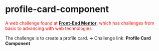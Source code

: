 # profile-card-component

<p style="color: red">
  A web challenge found at <a href="https://www.frontendmentor.io/challenges"><strong>Front-End Mentor</strong></a>, which has challenges from basic to advancing with web technologies.
</P>

<p>
  The challenge is to create a profile card.
➜ Challenge link: <a href"https://www.frontendmentor.io/challenges/profile-card-component-cfArpWshJ"><strong>Profile Card Component</strong></a>
</p>
